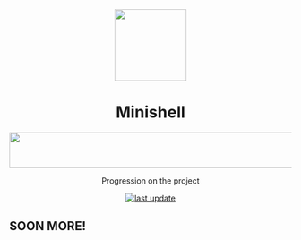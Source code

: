 <div align="center">
  <img src="https://github.com/user-attachments/assets/77192d86-0e65-4362-9a84-fb517c19805e" height=128 width=128>
  <h1>Minishell</h1>
</div>

<div align="center">
  <img src="https://github.com/user-attachments/assets/fab972ff-dfea-431b-823a-10354e300703" height=64 width=512>
  <p>
    Progression on the project
  </p>
</div>
<div align="center"> 
  <a href="">
    <img src="https://img.shields.io/github/last-commit/1Deaa/minishell" alt="last update" />
  </a>
</div>


## SOON MORE!

